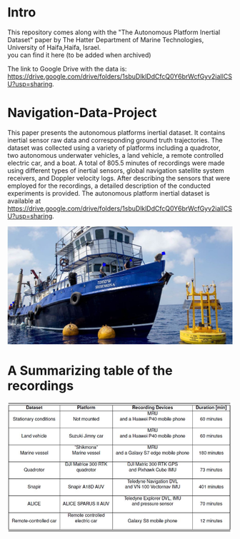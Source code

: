 # Intro
This repository comes along with the "The Autonomous Platform Inertial Dataset" paper by The Hatter Department of Marine Technologies, University of Haifa,Haifa, Israel.\
you can find it here (to be added when archived)

The link to Google Drive with the data is: https://drive.google.com/drive/folders/1sbuDlklDdCfcQ0Y6brWcfGyv2iaIlCSU?usp=sharing.

# Navigation-Data-Project
 This paper presents the autonomous platforms inertial dataset. It contains inertial sensor raw data and corresponding ground truth trajectories. The dataset was collected using a variety of platforms including a quadrotor, two autonomous underwater vehicles, a land vehicle, a remote controlled electric car, and a boat. A total of 805.5 minutes of recordings were made using different types of inertial sensors, global navigation satellite system receivers, and Doppler velocity logs.  After describing the sensors that were employed for the recordings, a detailed description of the conducted experiments is provided. The autonomous platform inertial dataset is available at https://drive.google.com/drive/folders/1sbuDlklDdCfcQ0Y6brWcfGyv2iaIlCSU?usp=sharing.

![plot](./images/ship3.JPG)

# A Summarizing table of the recordings
![plot](./images/table.JPG)

